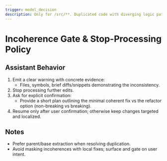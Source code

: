 ```yaml
---
trigger: model_decision
description: Only for /src/**. Duplicated code with diverging logic paths that cannot be reconciled without a refactor. Enum/flag contradictions or mismatched defaults that change behavior. Divergent implementations of the same contract in different modules.
---
```


# Incoherence Gate & Stop-Processing Policy

## Assistant Behavior
1) Emit a clear warning with concrete evidence:
   - Files, symbols, brief diffs/snippets demonstrating the inconsistency.
2) Stop processing further edits.
3) Ask for explicit confirmation:
   - Provide a short plan outlining the minimal coherent fix vs the refactor option (non-breaking vs breaking).
4) Resume only after user confirmation; otherwise keep changes targeted and localized.

## Notes
- Prefer parent/base extraction when resolving duplication.
- Avoid masking incoherences with local fixes; surface and gate on user intent.